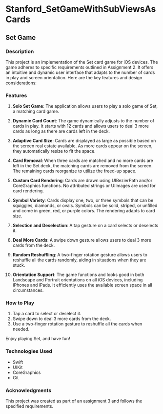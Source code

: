 # Stanford_SetGameWithSubViewsAsCards
## Set Game

### Description

This project is an implementation of the Set card game for iOS devices. The game adheres to specific requirements outlined in Assignment 2. It offers an intuitive and dynamic user interface that adapts to the number of cards in play and screen orientation. Here are the key features and design considerations:

### Features

1. **Solo Set Game**: The application allows users to play a solo game of Set, a matching card game.

2. **Dynamic Card Count**: The game dynamically adjusts to the number of cards in play. It starts with 12 cards and allows users to deal 3 more cards as long as there are cards left in the deck.

3. **Adaptive Card Size**: Cards are displayed as large as possible based on the screen real estate available. As more cards appear on the screen, they automatically resize to fit the space.

4. **Card Removal**: When three cards are matched and no more cards are left in the Set deck, the matching cards are removed from the screen. The remaining cards reorganize to utilize the freed-up space.

5. **Custom Card Rendering**: Cards are drawn using UIBezierPath and/or CoreGraphics functions. No attributed strings or UIImages are used for card rendering.

6. **Symbol Variety**: Cards display one, two, or three symbols that can be squiggles, diamonds, or ovals. Symbols can be solid, striped, or unfilled and come in green, red, or purple colors. The rendering adapts to card size.

7. **Selection and Deselection**: A tap gesture on a card selects or deselects it.

8. **Deal More Cards**: A swipe down gesture allows users to deal 3 more cards from the deck.

9. **Random Reshuffling**: A two-finger rotation gesture allows users to reshuffle all the cards randomly, aiding in situations when they are stuck.

10. **Orientation Support**: The game functions and looks good in both Landscape and Portrait orientations on all iOS devices, including iPhones and iPads. It efficiently uses the available screen space in all circumstances.

### How to Play

1. Tap a card to select or deselect it.
2. Swipe down to deal 3 more cards from the deck.
3. Use a two-finger rotation gesture to reshuffle all the cards when needed.

Enjoy playing Set, and have fun!

### Technologies Used

- Swift
- UIKit
- CoreGraphics
- Git

### Acknowledgments

This project was created as part of an assignment 3 and follows the specified requirements.
